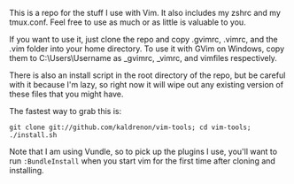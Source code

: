 This is a repo for the stuff I use with Vim. It also includes my zshrc and my tmux.conf. Feel free to use as much or as little is valuable to you.

If you want to use it, just clone the repo and copy .gvimrc, .vimrc, and the .vim folder into your home directory. To use it with GVim on Windows, copy them to C:\Users\Username as _gvimrc, _vimrc, and vimfiles respectively.

There is also an install script in the root directory of the repo, but be careful with it because I'm lazy, so right now it will wipe out any existing version of these files that you might have.

The fastest way to grab this is: 

    git clone git://github.com/kaldrenon/vim-tools; cd vim-tools; ./install.sh

Note that I am using Vundle, so to pick up the plugins I use, you'll want to run `:BundleInstall` when you start vim for the first time after cloning and installing.
